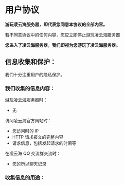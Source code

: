 # 用户协议

**游玩凌云海服务器，即代表您同意本协议的全部内容。**

若不同意协议中的任何内容，您应立即停止游玩凌云海服务器

**您进入了凌云海服务器，我们即视为您游玩了凌云海服务器。**

## 信息收集和保护：

我们十分注重用户的隐私保护。

### 我们收集的信息内容：

游玩凌云海服务器时：

- 无

访问凌云海官方网站时：

- 您访问时的 IP
- HTTP 请求报文的完整内容
- 请求信息，包括发起请求的时间等

在凌云海 QQ 交流群交流时：

- 您的所以聊天记录

### 收集信息的用途：
